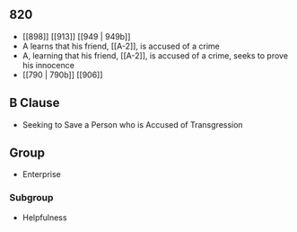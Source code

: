 ## 820
- [[898]] [[913]] [[949 | 949b]] 
- A learns that his friend, [[A-2]], is accused of a crime
- A, learning that his friend, [[A-2]], is accused of a crime, seeks to prove his innocence
- [[790 | 790b]] [[906]] 

## B Clause
- Seeking to Save a Person who is Accused of Transgression

## Group
- Enterprise

### Subgroup
- Helpfulness

